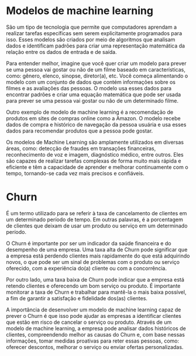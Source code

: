 # Modelos de machine learning 

São um tipo de tecnologia que permite que computadores aprendam a realizar tarefas específicas sem serem explicitamente programados para isso. Esses modelos são criados por meio de algoritmos que analisam dados e identificam padrões para criar uma representação matemática da relação entre os dados de entrada e de saída.

Para entender melhor, imagine que você quer criar um modelo para prever se uma pessoa vai gostar ou não de um filme baseado em características, como: gênero, elenco, sinopse, diretor(a), etc. Você começa alimentando o modelo com um conjunto de dados que contém informações sobre os filmes e as avaliações das pessoas. O modelo usa esses dados para encontrar padrões e criar uma equação matemática que pode ser usada para prever se uma pessoa vai gostar ou não de um determinado filme.

Outro exemplo de modelo de machine learning é a recomendação de produtos em sites de compras online como a Amazon. O modelo recebe dados de compra e histórico de navegação da pessoa usuária e usa esses dados para recomendar produtos que a pessoa pode gostar.

Os modelos de Machine Learning são amplamente utilizados em diversas áreas, como: detecção de fraudes em transações financeiras, reconhecimento de voz e imagem, diagnóstico médico, entre outros. Eles são capazes de realizar tarefas complexas de forma muito mais rápida e eficiente e têm a capacidade de aprender e melhorar continuamente com o tempo, tornando-se cada vez mais precisos e confiáveis.


# Churn 

É um termo utilizado para se referir à taxa de cancelamento de clientes em um determinado período de tempo. Em outras palavras, é a porcentagem de clientes que deixam de usar um produto ou serviço em um determinado período.

O Churn é importante por ser um indicador da saúde financeira e do desempenho de uma empresa. Uma taxa alta de Churn pode significar que a empresa está perdendo clientes mais rapidamente do que está adquirindo novos, o que pode ser um sinal de problemas com o produto ou serviço oferecido, com a experiência do(a) cliente ou com a concorrência.

Por outro lado, uma taxa baixa de Churn pode indicar que a empresa está retendo clientes e oferecendo um bom serviço ou produto. É importante monitorar a taxa de Churn e trabalhar para mantê-la o mais baixa possível, a fim de garantir a satisfação e fidelidade dos(as) clientes.

A importância de desenvolver um modelo de machine learning capaz de prever o Churn é que isso pode ajudar as empresas a identificar clientes que estão em risco de cancelar o serviço ou produto. Através de um modelo de machine learning, a empresa pode analisar dados históricos de clientes, compreendendo melhor as causas do Churn e, com base nessas informações, tomar medidas proativas para reter essas pessoas, como: oferecer descontos, melhorar o serviço ou enviar ofertas personalizadas.

